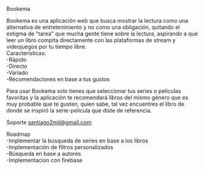Bookema

Bookema es una aplicación web que busca mostrar la lectura como una alternativa de entretenimiento y no como una obligación, quitando el estigma de "tarea" que mucha gente tiene sobre la lectura, aspirando a que leer un libro compita directamente con las plataformas de stream y videojuegos por tu tiempo libre.<br>
 Características:<br>
 -Rápido<br>
 -Directo<br>
 -Variado<br>
 -Recomendaciones en base a tus gustos<br>
 
Para usar Bookema solo tienes que seleccionar tus series o películas favoritas y la aplicación te recomendará libros del mismo género que es muy probable que te gusten, quien sabe, tal vez encuentres el libro de donde se inspiró la serie-película que diste de referencia.

Soporte
santiago2mil@gmail.com

Roadmap<br>
-Implementar la búsqueda de series en base a los libros<br>
-Implementación de filtros personalizados<br>
-Búsqueda en base a autores<br>
-Implementacion con firebase

